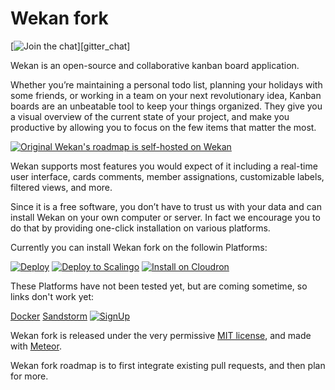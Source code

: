 # Wekan fork

[![Join the chat][rocket_badge]][gitter_chat]

Wekan is an open-source and collaborative kanban board application.

Whether you’re maintaining a personal todo list, planning your holidays with
some friends, or working in a team on your next revolutionary idea, Kanban
boards are an unbeatable tool to keep your things organized. They give you a
visual overview of the current state of your project, and make you productive by
allowing you to focus on the few items that matter the most.

[![Original Wekan's roadmap is self-hosted on Wekan][screenshot]][roadmap]

Wekan supports most features you would expect of it including a real-time user
interface, cards comments, member assignations, customizable labels, filtered
views, and more.

Since it is a free software, you don’t have to trust us with your data and can
install Wekan on your own computer or server. In fact we encourage you to do
that by providing one-click installation on various platforms.

Currently you can install Wekan fork on the followin Platforms:

[![Deploy][heroku_button]][heroku_deploy]
[![Deploy to Scalingo][scalingo_button]][scalingo_deploy]
[![Install on Cloudron][cloudron_button]][cloudron_install]

These Platforms have not been tested yet, but are coming sometime, so links
don't work yet:

[Docker][docker_image]
[Sandstorm][sandstorm_market]
[![SignUp][indiehosters_button]][indiehosters_saas]

Wekan fork is released under the very permissive [MIT license](LICENSE), and made
with [Meteor](https://www.meteor.com).

Wekan fork roadmap is to first integrate existing pull requests, and then
plan for more.

[screenshot]: http://i.imgur.com/cI4jW2h.png
[rocket_badge]: https://demo.rocket.chat/images/join-chat.svg
[rocket_chat]: https://chat.indie.host/channel/wekan
[roadmap]: http://try.wekan.io/b/MeSsFJaSqeuo9M6bs/wekan-roadmap
[sandstorm_market]: https://oasis.sandstorm.io/appdemo/....
[docker_image]: https://hub.docker.com/r/...
[heroku_button]: https://www.herokucdn.com/deploy/button.png
[heroku_deploy]: https://heroku.com/deploy?template=https://github.com/wefork/wekan/tree/master
[indiehosters_button]: https://indie.host/signup.png
[indiehosters_saas]: https://indiehosters.net/shop/product/wekan-20
[scalingo_button]: https://cdn.scalingo.com/deploy/button.svg
[scalingo_deploy]: https://my.scalingo.com/deploy?source=https://github.com/wefork/wekan#master
[cloudron_button]: https://cloudron.io/img/button.svg
[cloudron_install]: https://cloudron.io/button.html?app=io.wekan.cloudronapp
